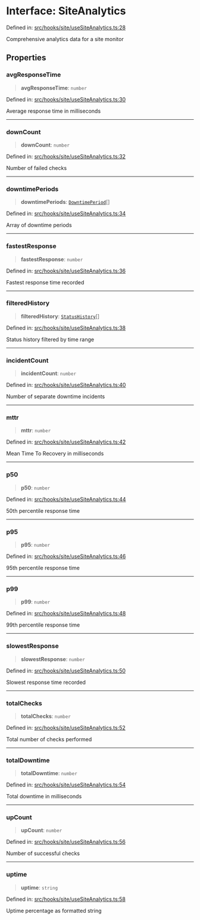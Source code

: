 # Interface: SiteAnalytics

Defined in: [src/hooks/site/useSiteAnalytics.ts:28](https://github.com/Nick2bad4u/Uptime-Watcher/blob/dca5483e793478722cd3e6e125cafcec5fc771f0/src/hooks/site/useSiteAnalytics.ts#L28)

Comprehensive analytics data for a site monitor

## Properties

### avgResponseTime

> **avgResponseTime**: `number`

Defined in: [src/hooks/site/useSiteAnalytics.ts:30](https://github.com/Nick2bad4u/Uptime-Watcher/blob/dca5483e793478722cd3e6e125cafcec5fc771f0/src/hooks/site/useSiteAnalytics.ts#L30)

Average response time in milliseconds

***

### downCount

> **downCount**: `number`

Defined in: [src/hooks/site/useSiteAnalytics.ts:32](https://github.com/Nick2bad4u/Uptime-Watcher/blob/dca5483e793478722cd3e6e125cafcec5fc771f0/src/hooks/site/useSiteAnalytics.ts#L32)

Number of failed checks

***

### downtimePeriods

> **downtimePeriods**: [`DowntimePeriod`](DowntimePeriod.md)[]

Defined in: [src/hooks/site/useSiteAnalytics.ts:34](https://github.com/Nick2bad4u/Uptime-Watcher/blob/dca5483e793478722cd3e6e125cafcec5fc771f0/src/hooks/site/useSiteAnalytics.ts#L34)

Array of downtime periods

***

### fastestResponse

> **fastestResponse**: `number`

Defined in: [src/hooks/site/useSiteAnalytics.ts:36](https://github.com/Nick2bad4u/Uptime-Watcher/blob/dca5483e793478722cd3e6e125cafcec5fc771f0/src/hooks/site/useSiteAnalytics.ts#L36)

Fastest response time recorded

***

### filteredHistory

> **filteredHistory**: [`StatusHistory`](../../../../../shared/types/interfaces/StatusHistory.md)[]

Defined in: [src/hooks/site/useSiteAnalytics.ts:38](https://github.com/Nick2bad4u/Uptime-Watcher/blob/dca5483e793478722cd3e6e125cafcec5fc771f0/src/hooks/site/useSiteAnalytics.ts#L38)

Status history filtered by time range

***

### incidentCount

> **incidentCount**: `number`

Defined in: [src/hooks/site/useSiteAnalytics.ts:40](https://github.com/Nick2bad4u/Uptime-Watcher/blob/dca5483e793478722cd3e6e125cafcec5fc771f0/src/hooks/site/useSiteAnalytics.ts#L40)

Number of separate downtime incidents

***

### mttr

> **mttr**: `number`

Defined in: [src/hooks/site/useSiteAnalytics.ts:42](https://github.com/Nick2bad4u/Uptime-Watcher/blob/dca5483e793478722cd3e6e125cafcec5fc771f0/src/hooks/site/useSiteAnalytics.ts#L42)

Mean Time To Recovery in milliseconds

***

### p50

> **p50**: `number`

Defined in: [src/hooks/site/useSiteAnalytics.ts:44](https://github.com/Nick2bad4u/Uptime-Watcher/blob/dca5483e793478722cd3e6e125cafcec5fc771f0/src/hooks/site/useSiteAnalytics.ts#L44)

50th percentile response time

***

### p95

> **p95**: `number`

Defined in: [src/hooks/site/useSiteAnalytics.ts:46](https://github.com/Nick2bad4u/Uptime-Watcher/blob/dca5483e793478722cd3e6e125cafcec5fc771f0/src/hooks/site/useSiteAnalytics.ts#L46)

95th percentile response time

***

### p99

> **p99**: `number`

Defined in: [src/hooks/site/useSiteAnalytics.ts:48](https://github.com/Nick2bad4u/Uptime-Watcher/blob/dca5483e793478722cd3e6e125cafcec5fc771f0/src/hooks/site/useSiteAnalytics.ts#L48)

99th percentile response time

***

### slowestResponse

> **slowestResponse**: `number`

Defined in: [src/hooks/site/useSiteAnalytics.ts:50](https://github.com/Nick2bad4u/Uptime-Watcher/blob/dca5483e793478722cd3e6e125cafcec5fc771f0/src/hooks/site/useSiteAnalytics.ts#L50)

Slowest response time recorded

***

### totalChecks

> **totalChecks**: `number`

Defined in: [src/hooks/site/useSiteAnalytics.ts:52](https://github.com/Nick2bad4u/Uptime-Watcher/blob/dca5483e793478722cd3e6e125cafcec5fc771f0/src/hooks/site/useSiteAnalytics.ts#L52)

Total number of checks performed

***

### totalDowntime

> **totalDowntime**: `number`

Defined in: [src/hooks/site/useSiteAnalytics.ts:54](https://github.com/Nick2bad4u/Uptime-Watcher/blob/dca5483e793478722cd3e6e125cafcec5fc771f0/src/hooks/site/useSiteAnalytics.ts#L54)

Total downtime in milliseconds

***

### upCount

> **upCount**: `number`

Defined in: [src/hooks/site/useSiteAnalytics.ts:56](https://github.com/Nick2bad4u/Uptime-Watcher/blob/dca5483e793478722cd3e6e125cafcec5fc771f0/src/hooks/site/useSiteAnalytics.ts#L56)

Number of successful checks

***

### uptime

> **uptime**: `string`

Defined in: [src/hooks/site/useSiteAnalytics.ts:58](https://github.com/Nick2bad4u/Uptime-Watcher/blob/dca5483e793478722cd3e6e125cafcec5fc771f0/src/hooks/site/useSiteAnalytics.ts#L58)

Uptime percentage as formatted string
